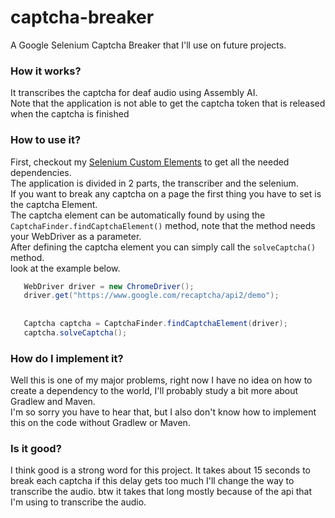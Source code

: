 # captcha-breaker
A Google Selenium Captcha Breaker that I'll use on future projects.

### How it works?
It transcribes the captcha for deaf audio using Assembly AI.
<br>
Note that the application is not able to get the captcha token that is released when the captcha is 
finished

### How to use it?

First, checkout my [Selenium Custom Elements](https://github.com/seujorgenochurras/captcha-breaker.git) to get all the needed dependencies. <br>
The application is divided in 2 parts, the transcriber and the selenium. <br>
If you want to break any captcha on a page the first thing you have to set is the 
captcha Element.
<br>The captcha element can be automatically found by using the `CaptchaFinder.findCaptchaElement()` method,
note that the method needs your WebDriver as a parameter.
<br>
After defining the captcha element you can simply call the `solveCaptcha()` method.
<br>
look at the example below.

    
```java
   WebDriver driver = new ChromeDriver();
   driver.get("https://www.google.com/recaptcha/api2/demo");
   
   
   Captcha captcha = CaptchaFinder.findCaptchaElement(driver);
   captcha.solveCaptcha();
```
### How do I implement it?
Well this is one of my major problems, right now I have no idea on 
how to create a dependency to the world,
I'll probably study a bit more about Gradlew and Maven.
<br>    I'm so sorry you have to hear that, but I also don't know how
to implement this on the code without Gradlew or Maven.

### Is it good?
I think good is a strong word for this project.
It takes about 15 seconds to break each captcha
if this delay gets too much I'll change the way to transcribe the audio.
btw it takes that long mostly because of the api that I'm using 
to transcribe the audio.

